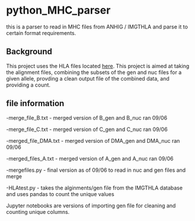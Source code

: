 # python_MHC_parser
this is a parser to read in MHC files from ANHIG / IMGTHLA and parse it to certain format requirements. 

## Background 
This project uses the HLA files located [here](https://github.com/ANHIG/IMGTHLA). This project is aimed at taking the alignment files, combining the subsets of the gen and nuc files for a given allele, provding a clean output file of the combined data, and providing a count.   

## file information 
-merge_file_B.txt - merged version of B_gen and B_nuc ran 09/06

-merge_file_C.txt - merged version of C_gen and C_nuc ran 09/06

-merged_file_DMA.txt - merged version of DMA_gen and DMA_nuc ran 09/06

-merged_files_A.txt - merged version of A_gen and A_nuc ran 09/06

-mergefiles.py - final version as of 09/06 to read in nuc and gen files and merge

-HLAtest.py - takes the alginments/gen file from the IMGTHLA database and uses pandas to count the unique values 

Jupyter notebooks are versions of importing gen file for cleaning and counting unique columns. 
